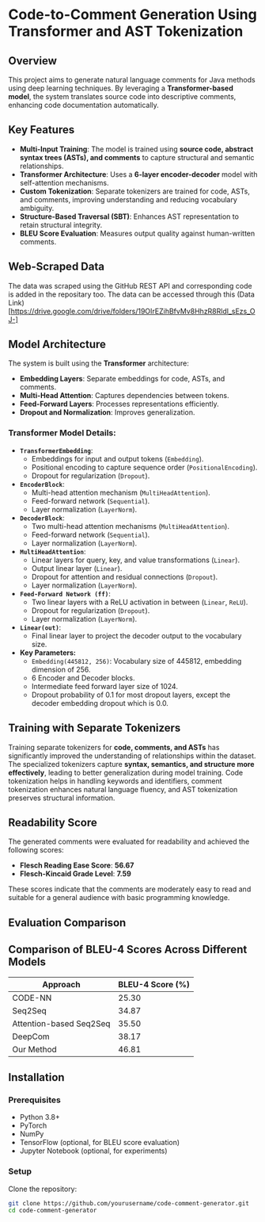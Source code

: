 # Code-to-Comment Generation Using Transformer and AST Tokenization

## Overview
This project aims to generate natural language comments for Java methods using deep learning techniques. By leveraging a **Transformer-based model**, the system translates source code into descriptive comments, enhancing code documentation automatically.

## Key Features
- **Multi-Input Training**: The model is trained using **source code, abstract syntax trees (ASTs), and comments** to capture structural and semantic relationships.
- **Transformer Architecture**: Uses a **6-layer encoder-decoder** model with self-attention mechanisms.
- **Custom Tokenization**: Separate tokenizers are trained for code, ASTs, and comments, improving understanding and reducing vocabulary ambiguity.
- **Structure-Based Traversal (SBT)**: Enhances AST representation to retain structural integrity.
- **BLEU Score Evaluation**: Measures output quality against human-written comments.

## Web-Scraped Data
The data was scraped using the GitHub REST API and corresponding code is added in the repositary too.
The data can be accessed through this (Data Link)[https://drive.google.com/drive/folders/19OIrEZihBfvMv8HhzR8Rldl_sEzs_OJ-]

## Model Architecture
The system is built using the **Transformer** architecture:
- **Embedding Layers**: Separate embeddings for code, ASTs, and comments.
- **Multi-Head Attention**: Captures dependencies between tokens.
- **Feed-Forward Layers**: Processes representations efficiently.
- **Dropout and Normalization**: Improves generalization.

### Transformer Model Details:
* **`TransformerEmbedding`**:
    * Embeddings for input and output tokens (`Embedding`).
    * Positional encoding to capture sequence order (`PositionalEncoding`).
    * Dropout for regularization (`Dropout`).
* **`EncoderBlock`**:
    * Multi-head attention mechanism (`MultiHeadAttention`).
    * Feed-forward network (`Sequential`).
    * Layer normalization (`LayerNorm`).
* **`DecoderBlock`**:
    * Two multi-head attention mechanisms (`MultiHeadAttention`).
    * Feed-forward network (`Sequential`).
    * Layer normalization (`LayerNorm`).
* **`MultiHeadAttention`**:
    * Linear layers for query, key, and value transformations (`Linear`).
    * Output linear layer (`Linear`).
    * Dropout for attention and residual connections (`Dropout`).
    * Layer normalization (`LayerNorm`).
* **`Feed-Forward Network (ff)`**:
    * Two linear layers with a ReLU activation in between (`Linear`, `ReLU`).
    * Dropout for regularization (`Dropout`).
    * Layer normalization (`LayerNorm`).
* **`Linear(out)`**:
    * Final linear layer to project the decoder output to the vocabulary size.
* **Key Parameters:**
    * `Embedding(445812, 256)`: Vocabulary size of 445812, embedding dimension of 256.
    * 6 Encoder and Decoder blocks.
    * Intermediate feed forward layer size of 1024.
    * Dropout probability of 0.1 for most dropout layers, except the decoder embedding dropout which is 0.0.


## Training with Separate Tokenizers
Training separate tokenizers for **code, comments, and ASTs** has significantly improved the understanding of relationships within the dataset. The specialized tokenizers capture **syntax, semantics, and structure more effectively**, leading to better generalization during model training. Code tokenization helps in handling keywords and identifiers, comment tokenization enhances natural language fluency, and AST tokenization preserves structural information.

## Readability Score
The generated comments were evaluated for readability and achieved the following scores:
- **Flesch Reading Ease Score**: **56.67**
- **Flesch-Kincaid Grade Level**: **7.59**

These scores indicate that the comments are moderately easy to read and suitable for a general audience with basic programming knowledge.

## Evaluation Comparison
## Comparison of BLEU-4 Scores Across Different Models

| Approach                | BLEU-4 Score (%) |
|-------------------------|------------------|
| CODE-NN                 | 25.30            |
| Seq2Seq                 | 34.87            |
| Attention-based Seq2Seq | 35.50            |
| DeepCom                 | 38.17            |
| Our Method              | 46.81            |


## Installation
### Prerequisites
- Python 3.8+
- PyTorch
- NumPy
- TensorFlow (optional, for BLEU score evaluation)
- Jupyter Notebook (optional, for experiments)

### Setup
Clone the repository:
```bash
git clone https://github.com/yourusername/code-comment-generator.git
cd code-comment-generator
